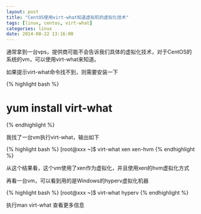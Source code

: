 ```yaml
---
layout: post
title: "CentOS使用virt-what知道虚拟机的虚拟化技术"
tags: [linux, centos, virt-what]
categories: linux
date: 2014-08-22 13:16:00
---
```


通常拿到一台vps，提供商可能不会告诉我们具体的虚拟化技术，对于CentOS的系统的vm，可以使用virt-what来知道。

如果提示virt-what命令找不到，则需要安装一下

{% highlight bash %}
# yum install virt-what
{% endhighlight %}

我找了一台vm执行virt-what，输出如下

{% highlight bash %}
[root@xxx  ~]$ virt-what
xen
xen-hvm
{% endhighlight %}

从这个结果看，这个vm使用了xen作为虚拟化，并且使用xen的hvm虚拟化方式

再看一台vm，可以看到用的是Windows的hyperv虚拟化机器

{% highlight bash %}
[root@xxx ~]$ virt-what
hyperv
{% endhighlight %}

执行man virt-what 查看更多信息
